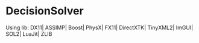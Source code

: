 # DecisionSolver
Using lib: DX11| ASSIMP| Boost| PhysX| FX11| DirectXTK| TinyXML2| ImGUI| SOL2| LuaJit| ZLIB
